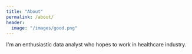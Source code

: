 ```yaml
---
title: "About"
permalink: /about/
header:
  image: "/images/good.png"
---
```


I'm an enthusiastic data analyst who hopes to work in healthcare industry.